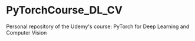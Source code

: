# PyTorchCourse_DL_CV
Personal repository of the Udemy's course: PyTorch for Deep Learning and Computer Vision

